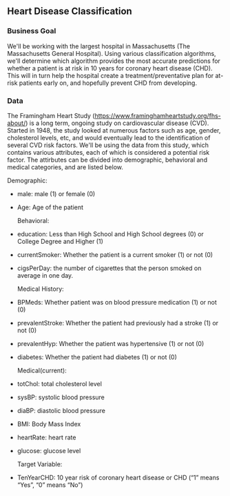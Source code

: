 ## Heart Disease Classification ##


### Business Goal ###

We'll be working with the largest hospital in Massachusetts (The Massachusetts General Hospital). Using various classification algorithms, we'll determine which algorithm provides the most accurate predictions for whether a patient is at risk in 10 years for coronary heart disease (CHD). This will in turn help the hospital create a treatment/preventative plan for at-risk patients early on, and hopefully prevent CHD from developing.

### Data ###
The Framingham Heart Study (https://www.framinghamheartstudy.org/fhs-about/) is a long term, ongoing study on cardiovascular disease (CVD). Started in 1948, the study looked at numerous factors such as age, gender, cholesterol levels, etc, and would eventually lead to the identification of several CVD risk factors. We'll be using the data from this study, which contains various attributes, each of which is considered a potential risk factor. The attirbutes can be divided into demographic, behavioral and medical categories, and are listed below.

  Demographic:
* male: male (1) or female (0)
* Age: Age of the patient
  
  Behavioral:
* education: Less than High School and High School degrees (0) or College Degree and Higher (1)
* currentSmoker: Whether the patient is a current smoker (1) or not (0)
* cigsPerDay: the number of cigarettes that the person smoked on average in one day. 

  Medical History:
* BPMeds: Whether patient was on blood pressure medication (1) or not (0)
* prevalentStroke: Whether the patient had previously had a stroke (1) or not (0)
* prevalentHyp: Whether the patient was hypertensive (1) or not (0)
* diabetes: Whether the patient had diabetes (1) or not (0)
  
  Medical(current):
* totChol: total cholesterol level
* sysBP: systolic blood pressure
* diaBP: diastolic blood pressure
* BMI: Body Mass Index
* heartRate: heart rate
* glucose: glucose level
  
  Target Variable:
* TenYearCHD: 10 year risk of coronary heart disease or CHD (“1” means “Yes”, “0” means “No”)
